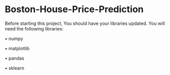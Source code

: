# Boston-House-Price-Prediction
Before starting this project, You should have your libraries updated. You will need the following libraries:                                

•	numpy

•	matplotlib

•	pandas

•	sklearn


